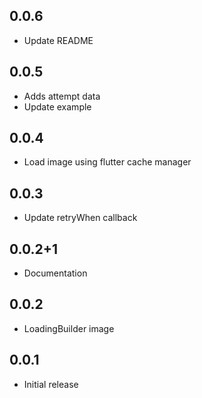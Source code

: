 ## 0.0.6
* Update README

## 0.0.5
* Adds attempt data
* Update example

## 0.0.4
* Load image using flutter cache manager

## 0.0.3
* Update retryWhen callback

## 0.0.2+1
* Documentation

## 0.0.2

* LoadingBuilder image

## 0.0.1

* Initial release

